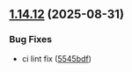 ## [1.14.12](https://github.com/arpanrec/arpanrec.nebula/compare/1.14.11...1.14.12) (2025-08-31)


### Bug Fixes

* ci lint fix ([5545bdf](https://github.com/arpanrec/arpanrec.nebula/commit/5545bdf01f6fa26020c1933727e4907668102d05))

